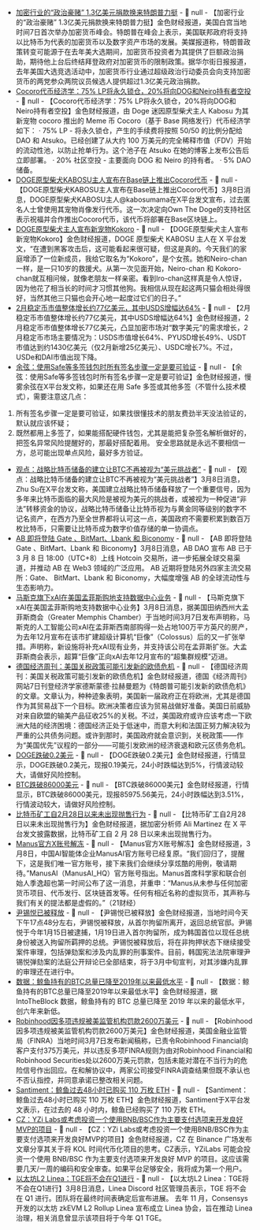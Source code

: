 - [加密行业的“政治豪赌” 1.3亿美元捐款换来特朗普力挺]() - 📰 null - 【加密行业的“政治豪赌” 1.3亿美元捐款换来特朗普力挺】金色财经报道，美国白宫当地时间7日首次举办加密货币峰会。特朗普在峰会上表示，美国联邦政府将支持以比特币为代表的加密货币以及数字资产市场的发展。美媒报道称，特朗普政策转变可能源于在去年美大选期间，加密货币投资者为其提供了巨额政治捐助，期待他上台后终结拜登政府对加密货币的限制政策。据华尔街日报报道，去年美国大选竞选活动中，加密货币行业通过超级政治行动委员会向支持加密货币的两党参众两院议员候选人提供超过1.3亿美元政治捐款。
- [Cocoro代币经济学：75% LP将永久锁仓，20%将向DOG和Neiro持有者空投](https://x.com/ownthedoge/status/1898337988087599412) - 📰 null - 【Cocoro代币经济学：75% LP将永久锁仓，20%将向DOG和Neiro持有者空投】金色财经报道，由 Doge 迷因原型柴犬主人 Kabosu 为其新宠物 cocoro 推出的 Meme 币 Cocoro（基于 Base 网络发行）代币经济学如下： 
· 75% LP - 将永久锁仓，产生的手续费将按照 50/50 的比例分配给 DAO 和 Atsuko。已经创建了从大约 100 万美元的完全稀释市值（FDV）开始的流动性池，以防止抢单行为。这个池子在 Atsuko 在她的博客上发布公告后立即部署。 
· 20% 社区空投 - 主要面向 DOG 和 Neiro 的持有者。 
· 5% DAO 储备。
- [DOGE原型柴犬KABOSU主人宣布在Base链上推出Cocoro代币](https://x.com/kabosumama/status/1898347645715820839) - 📰 null - 【DOGE原型柴犬KABOSU主人宣布在Base链上推出Cocoro代币】3月8日消息，DOGE原型柴犬KABOSU主人@kabosumama在X平台发文宣布，过去匿名人士曾使用其宠物肖像发行代币。这一次决定向Own The Doge的支持社区表示祝福并合作推出Cocoro代币，该代币将部署在Base区块链上。
- [DOGE原型柴犬主人宣布新宠物Kokoro](https://x.com/kabosumama/status/1898338393609924869) - 📰 null - 【DOGE原型柴犬主人宣布新宠物Kokoro】金色财经报道，DOGE 原型柴犬 KABOSU 主人在 X 平台发文，“在遭到黑客攻击后，这可能看起来很可疑，但这是真的。今天我们的家庭增添了一位新成员，我给它取名为“Kokoro”，是个女孩。她和Neiro-chan一样，是一只10岁的救援犬。从第一次见面开始，Neiro-chan 和 Kokoro-chan就互相问候，就像老朋友一样亲密。看到Iro-chan这样真是令人惊讶，因为他花了相当长的时间才习惯其他狗。我相信从现在起这两只猫会相处得很好，当然其他三只猫也会开心地一起度过它们的日子。”
- [2月稳定币市值整体增长约77亿美元，其中USDS增幅达64%](https://x.com/BTCTN/status/1898335606272331895) - 📰 null - 【2月稳定币市值整体增长约77亿美元，其中USDS增幅达64%】金色财经报道，2月稳定币市值整体增长77亿美元，凸显加密市场对“数字美元”的需求增长，2月稳定币市场主要情况为：USDS市值增长64%、PYUSD增长49%、USDT市值达到约1430亿美元（仅2月新增25亿美元）、USDC增长7%。不过，USDe和DAI市值出现下降。
- [余弦：使用Safe等多签钱包时所有签名步骤一定是要可验证](https://x.com/evilcos/status/1898332176535663067) - 📰 null - 【余弦：使用Safe等多签钱包时所有签名步骤一定是要可验证】金色财经报道，慢雾余弦在X平台发文称，如果还在用 Safe 多签或其他多签（不管什么技术模式），需要注意这几点： 
1. 所有签名步骤一定是要可验证，如果找很懂技术的朋友费劲半天没法验证的，默认就应该怀疑； 
2. 既然都用上多签了，如果能搭配硬件钱包，尤其是能把复杂签名解析做好的，把签名异常风险提醒好的，那最好搭配着用。 
安全思路就是永远不要相信一方，总可能出现单点风险，最好多方验证。
- [观点：战略比特币储备的建立让BTC不再被视为“美元挑战者”](https://x.com/zhusu/status/1898313481084183024) - 📰 null - 【观点：战略比特币储备的建立让BTC不再被视为“美元挑战者”】3月8日消息，Zhu Su在X平台发文称，美国建立战略比特币储备释放了一个重要信号，因为多年来比特币面临的最大风险是被视为美元的挑战者，或被视为一种促进“非法”转移资金的协议，战略比特币储备让比特币视为与黄金同等级别的数字不记名资产，在西方乃至全世界都将认可这一点，美国政府不需要积累到数百万枚比特币，只需要让比特币成为数字价值存储的单一协调点。
- [AB 即将登陆 Gate 、BitMart、Lbank 和 Biconomy]() - 📰 null - 【AB 即将登陆 Gate 、BitMart、Lbank 和 Biconomy】3月8日消息，AB DAO 宣布 AB 已于 3 月 8 日 18:00（UTC+8）上线  Hotcoin 交易所，进一步拓展全球交易渠道，并推动 AB 在 Web3 领域的广泛应用。 AB 近期将登陆另外四家主流交易所：Gate、 BitMart、Lbank  和 Biconomy，大幅度增强 AB 的全球流动性与生态影响力。
- [马斯克旗下xAI在美国孟菲斯购地支持数据中心业务](https://memphischamber.com/blog/press-release/expansion-follows-december-announcement-of-supercomputer-growth-and-tech-partnership-ecosystem/) - 📰 null - 【马斯克旗下xAI在美国孟菲斯购地支持数据中心业务】3月8日消息，据美国田纳西州大孟菲斯商会（Greater Memphis Chamber）于当地时间3月7日发布声明称，马斯克的人工智能公司xAI在孟菲斯西南部购得一处占地100万平方英尺的房产，为去年12月宣布在该市扩建超级计算机“巨像”（Colossus）后的又一扩张举措。声明称，新设施将补充xAI现有业务，并支持该公司在孟菲斯扩张。大孟菲斯商会表示，超算“巨像”正向xAI去年12月宣布的“超集群规模”迈进。
- [德国经济周刊：美国关税政策可能引发新的欧债危机]() - 📰 null - 【德国经济周刊：美国关税政策可能引发新的欧债危机】金色财经报道，德国《经济周刊》网站7日刊登经济学家德斯蒙德·拉赫曼题为《特朗普可能引发新的欧债危机》的文章。文章认为，种种迹象表明，美国新一届政府正在将欧洲，尤其是德国作为其贸易战下一个目标。欧洲决策者应该为贸易战做好准备。美国日前威胁对来自欧盟的输美产品征收25%的关税。不过，美国政府或许应该考虑一下欧洲大陆的经济困境：德国经济正处于低迷中，而意大利和法国正努力解决较为严重的公共债务问题。或许到那时，美国政府就会意识到，关税政策——作为“美国优先”议程的一部分——可能引发欧洲的经济衰退和欧元区债务危机。
- [DOGE跌破0.2美元]() - 📰 null - 【DOGE跌破0.2美元】金色财经报道，行情显示，DOGE跌破0.2美元，现报0.19美元，24小时跌幅达到5%，行情波动较大，请做好风险控制。
- [BTC跌破86000美元]() - 📰 null - 【BTC跌破86000美元】金色财经报道，行情显示，BTC跌破86000美元，现报85975.56美元，24小时跌幅达到3.51%，行情波动较大，请做好风险控制。
- [比特币矿工自2月28日以来未出现抛售行为](https://x.com/ali_charts/status/1898291599236329766) - 📰 null - 【比特币矿工自2月28日以来未出现抛售行为】金色财经报道，据加密分析师 Ali Martinez 在 X 平台发文披露数据，比特币矿工自 2 月 28 日以来未出现抛售行为。
- [Manus官方X账号解冻]() - 📰 null - 【Manus官方X账号解冻】金色财经报道，3月8日，中国AI智能体企业ManusAI官方账号已经复原。“我们回归了，提醒下，这是我们唯一官方账号，接下来我们会继续分享炫酷的用例，敬请期待。”ManusAI（ManusAI_HQ）官方账号指出。Manus首席科学家和联合创始人季逸超也第一时间公布了这一消息，并重申：“Manus从未参与任何加密货币项目、代币发行、区块链首发等。任何有相近名称的虚拟货币，其声称与我们有关的提法都是虚假的。”（21财经）
- [尹锡悦已被释放]() - 📰 null - 【尹锡悦已被释放】金色财经报道，当地时间今天下午17点48分左右，尹锡悦被释放，从首尔拘留所离开，返回总统官邸。尹锡悦于今年1月15日被逮捕，1月19日进入首尔拘留所，成为韩国首位以现任总统身份被送入拘留所羁押的总统。尹锡悦被释放后，将在非拘押状态下继续接受案件审理，包括弹劾案和涉及内乱罪的刑事案件。目前，韩国宪法法院审理尹锡悦弹劾案的法庭公开辩论已全部结束，将于3月中旬宣判，对其涉嫌内乱罪的审理还在进行中。
- [数据：鲸鱼持有的BTC总量已降至2019年以来最低水平]() - 📰 null - 【数据：鲸鱼持有的BTC总量已降至2019年以来最低水平】金色财经报道，据 IntoTheBlock 数据，鲸鱼持有的 BTC 总量已降至 2019 年以来的最低水平，创六年来新低。
- [Robinhood因多项违规被美监管机构罚款2600万美元]() - 📰 null - 【Robinhood因多项违规被美监管机构罚款2600万美元】金色财经报道，美国金融业监管局（FINRA）当地时间3月7日发布新闻稿称，已责令Robinhood Financial向客户支付375万美元，并以违反多项FINRA规则为由对Robinhood Financial和Robinhood Securities处以2600万美元罚款，包括未能对潜在不当行为的危险信号作出回应。在和解协议中，两家公司接受FINRA调查结果但既不承认也不否认指控，并同意承诺已整改相关问题。
- [Santiment：鲸鱼过去48小时已购买 110 万枚 ETH](https://x.com/RoundtableSpace/status/1898275210496774166) - 📰 null - 【Santiment：鲸鱼过去48小时已购买 110 万枚 ETH】金色财经报道，Santiment于X平台发文表示，在过去的 48 小时内，鲸鱼已经购买了 110 万枚 ETH。
- [CZ：YZi Labs或考虑投资一个使用BNB/BSC作为主要支付选项来开发良好MVP的项目](https://app.binance.com/uni-qr/cart/21262724104305?r=10033515&l=zh-CN&uco=EOUfqBcbx91ibw4l796lpQ&uc=app_square_share_link&us=copylink) - 📰 null - 【CZ：YZi Labs或考虑投资一个使用BNB/BSC作为主要支付选项来开发良好MVP的项目】金色财经报道，CZ 在 Binance 广场发布文章分享其关于将 KOL 时间代币化项目的思考。CZ表示，YZiLabs 可能会投资一个使用 BNB/BSC 作为主要支付选项来开发良好 MVP 的项目。这应该需要几天/一周的编码和安全审查。如果平台足够安全，我将成为第一个用户。
- [以太坊L2 Linea：TGE将不会在Q1进行]() - 📰 null - 【以太坊L2 Linea：TGE将不会在Q1进行】3月8日消息，Linea Discord 社区管理员表示，TGE 将不会在 Q1 进行。团队将在最终时间表确定后宣布进展。 
去年 11 月，Consensys 开发的以太坊 zkEVM L2 Rollup Linea 宣布成立 Linea 协会，旨在推动 Linea 治理，相关消息曾显示该项目将于今年 Q1 TGE。
